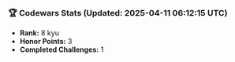 ### 🏆 Codewars Stats (Updated: 2025-04-11 06:12:15 UTC)

- **Rank:** 8 kyu
- **Honor Points:** 3
- **Completed Challenges:** 1
